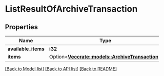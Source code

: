 # ListResultOfArchiveTransaction

## Properties

Name | Type | Description | Notes
------------ | ------------- | ------------- | -------------
**available_items** | **i32** |  | 
**items** | Option<[**Vec<crate::models::ArchiveTransaction>**](ArchiveTransaction.md)> |  | [optional]

[[Back to Model list]](../README.md#documentation-for-models) [[Back to API list]](../README.md#documentation-for-api-endpoints) [[Back to README]](../README.md)


